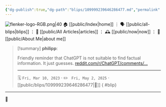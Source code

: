 ```yaml
---
{"dg-publish":true,"dg-path":"blips/109999239646286477.md","permalink":"/blips/109999239646286477/","title":"philipp on mastodon @ 2023-03-10"}
---
```



<div class="transclusion internal-embed is-loaded"><div class="markdown-embed">




![flenker-logo-RGB.png|40](/img/user/attachments/flenker-logo-RGB.png)
🏠 [[public/Index\|home]]  ⋮ 🗣️ [[public/all-blips\|blips]] ⋮  📝 [[public/All Articles\|articles]]  ⋮ 🕰️ [[public/now\|now]] ⋮ 🪪 [[public/About Me\|about me]]


</div></div>


> [!summary] **philipp**:
>
> Friendly reminder that ChatGPT is not suitable to find factual information. It just guesses. [reddit.com/r/ChatGPT/comments/…](https://www.reddit.com/r/ChatGPT/comments/zzph8s/chatgpt_cant_count/)
> - - -
>
> 🗓️ <code>Fri, Mar 10, 2023</code>  · ✏️ <code> Fri, May 2, 2025</code>  · [[public/blips/109999239646286477\|🔗]]
{ #blip}


- - -

 👾
